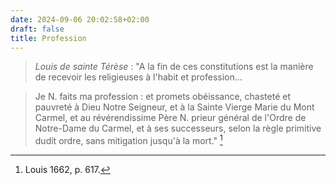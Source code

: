 ```yaml
---
date: 2024-09-06 20:02:58+02:00
draft: false
title: Profession
---
```





> *Louis de sainte Térèse* : "A la fin de ces constitutions est la manière de recevoir les religieuses à l'habit et profession...

> Je N. faits ma profession : et promets obéissance, chasteté et pauvreté à Dieu Notre Seigneur, et à la Sainte Vierge Marie du Mont Carmel, et au révérendissime Père N. prieur général de l'Ordre de Notre-Dame du Carmel, et à ses successeurs, selon la règle primitive dudit ordre, sans mitigation jusqu'à la mort." [^1]

[^1]: Louis 1662, p. 617.

